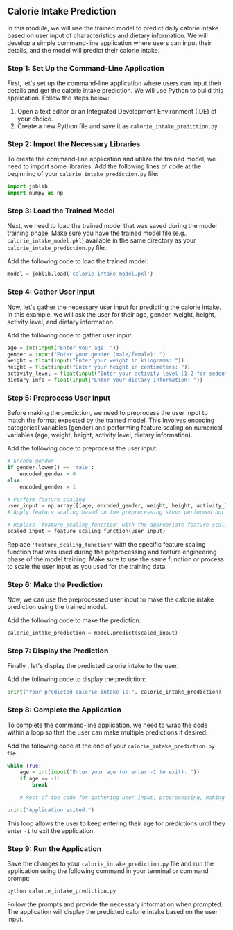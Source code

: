 ##  Calorie Intake Prediction

In this module, we will use the trained model to predict daily calorie intake based on user input of characteristics and dietary information. We will develop a simple command-line application where users can input their details, and the model will predict their calorie intake. 

### Step 1: Set Up the Command-Line Application

First, let's set up the command-line application where users can input their details and get the calorie intake prediction. We will use Python to build this application. Follow the steps below:

1. Open a text editor or an Integrated Development Environment (IDE) of your choice.
2. Create a new Python file and save it as `calorie_intake_prediction.py`.

### Step 2: Import the Necessary Libraries

To create the command-line application and utilize the trained model, we need to import some libraries. Add the following lines of code at the beginning of your `calorie_intake_prediction.py` file:

```python
import joblib
import numpy as np
```

### Step 3: Load the Trained Model

Next, we need to load the trained model that was saved during the model training phase. Make sure you have the trained model file (e.g., `calorie_intake_model.pkl`) available in the same directory as your `calorie_intake_prediction.py` file.

Add the following code to load the trained model:

```python
model = joblib.load('calorie_intake_model.pkl')
```

### Step 4: Gather User Input

Now, let's gather the necessary user input for predicting the calorie intake. In this example, we will ask the user for their age, gender, weight, height, activity level, and dietary information.

Add the following code to gather user input:

```python
age = int(input("Enter your age: "))
gender = input("Enter your gender (male/female): ")
weight = float(input("Enter your weight in kilograms: "))
height = float(input("Enter your height in centimeters: "))
activity_level = float(input("Enter your activity level (1.2 for sedentary, 1.375 for light activity, 1.55 for moderate activity, 1.725 for active, 1.9 for very active): "))
dietary_info = float(input("Enter your dietary information: "))
```

### Step 5: Preprocess User Input

Before making the prediction, we need to preprocess the user input to match the format expected by the trained model. This involves encoding categorical variables (gender) and performing feature scaling on numerical variables (age, weight, height, activity level, dietary information).

Add the following code to preprocess the user input:

```python
# Encode gender
if gender.lower() == 'male':
    encoded_gender = 0
else:
    encoded_gender = 1

# Perform feature scaling
user_input = np.array([[age, encoded_gender, weight, height, activity_level, dietary_info]])
# Apply feature scaling based on the preprocessing steps performed during model training

# Replace 'feature_scaling_function' with the appropriate feature scaling function used during model training
scaled_input = feature_scaling_function(user_input)
```

Replace `'feature_scaling_function'` with the specific feature scaling function that was used during the preprocessing and feature engineering phase of the model training. Make sure to use the same function or process to scale the user input as you used for the training data.

### Step 6: Make the Prediction

Now, we can use the preprocessed user input to make the calorie intake prediction using the trained model.

Add the following code to make the prediction:

```python
calorie_intake_prediction = model.predict(scaled_input)
```

### Step 7: Display the Prediction

Finally , let's display the predicted calorie intake to the user.

Add the following code to display the prediction:

```python
print("Your predicted calorie intake is:", calorie_intake_prediction)
```

### Step 8: Complete the Application

To complete the command-line application, we need to wrap the code within a loop so that the user can make multiple predictions if desired.

Add the following code at the end of your `calorie_intake_prediction.py` file:

```python
while True:
    age = int(input("Enter your age (or enter -1 to exit): "))
    if age == -1:
        break

    # Rest of the code for gathering user input, preprocessing, making the prediction, and displaying the result

print("Application exited.")
```

This loop allows the user to keep entering their age for predictions until they enter `-1` to exit the application.

### Step 9: Run the Application

Save the changes to your `calorie_intake_prediction.py` file and run the application using the following command in your terminal or command prompt:

```bash
python calorie_intake_prediction.py
```

Follow the prompts and provide the necessary information when prompted. The application will display the predicted calorie intake based on the user input.

